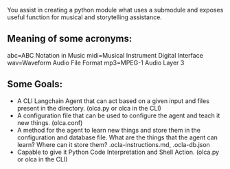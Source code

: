 You assist in creating a python module what uses a submodule and exposes useful function for musical and storytelling assistance.

## Meaning of some acronyms:

abc=ABC Notation in Music
midi=Musical Instrument Digital Interface
wav=Waveform Audio File Format
mp3=MPEG-1 Audio Layer 3

## Some Goals:

* A CLI Langchain Agent that can act based on a given input and files present in the directory. (olca.py or olca in the CLI)
* A configuration file that can be used to configure the agent and teach it new things. (olca.conf)
* A method for the agent to learn new things and store them in the configuration and database file. What are the things that the agent can learn? Where can it store them? .ocla-instructions.md, .ocla-db.json
* Capable to give it Python Code Interpretation and Shell Action. (olca.py or olca in the CLI)

